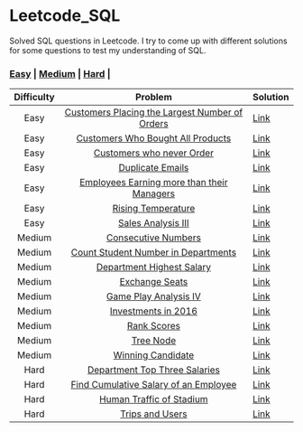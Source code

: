 # Leetcode_SQL
Solved SQL questions in Leetcode. I try to come up with different solutions for some questions to test my understanding of SQL.

### [Easy](/Easy) | [Medium](/Medium) | [Hard](/Hard)  |

| Difficulty | Problem | Solution | 
| :---: | :---: | :--- | 
| Easy | [Customers Placing the Largest Number of Orders](https://leetcode.com/problems/customer-placing-the-largest-number-of-orders/) | [Link](https://github.com/alsiusyoong/Leetcode_SQL/blob/main/Easy/Customer%20Placing%20the%20Largest%20Number%20of%20Orders.sql) |
| Easy | [Customers Who Bought All Products](https://leetcode.com/problems/customers-who-bought-all-products/) | [Link](https://github.com/alsiusyoong/Leetcode_SQL/blob/main/Easy/Customers%20Who%20Bought%20All%20Products.sql) |
| Easy | [Customers who never Order](https://leetcode.com/problems/customers-who-never-order/) | [Link](https://github.com/alsiusyoong/Leetcode_SQL/blob/main/Easy/Customers%20who%20never%20Order.sql) |
| Easy | [Duplicate Emails](https://leetcode.com/problems/duplicate-emails/) | [Link](https://github.com/alsiusyoong/Leetcode_SQL/blob/main/Easy/Duplicate%20Emails.sql) |
| Easy | [Employees Earning more than their Managers](https://leetcode.com/problems/employees-earning-more-than-their-managers/) | [Link](https://github.com/alsiusyoong/Leetcode_SQL/blob/main/Easy/Employees%20Earning%20more%20than%20their%20Managers.sql) |
| Easy | [Rising Temperature](https://leetcode.com/problems/rising-temperature/) | [Link](https://github.com/alsiusyoong/Leetcode_SQL/blob/main/Easy/Rising%20Temperature.sql) |
| Easy | [Sales Analysis III](https://leetcode.com/problems/sales-analysis-iii/) | [Link](https://github.com/alsiusyoong/Leetcode_SQL/blob/main/Easy/Sales%20Analysis%20III.sql) |
| Medium | [Consecutive Numbers](https://leetcode.com/problems/consecutive-numbers/description/) | [Link](https://github.com/alsiusyoong/Leetcode_SQL/blob/main/Medium/Consecutive%20Numbers.sql) |
| Medium | [Count Student Number in Departments](https://leetcode.com/problems/count-student-number-in-departments/) | [Link](https://github.com/alsiusyoong/Leetcode_SQL/blob/main/Medium/Count%20Student%20Number%20in%20Departments.sql) |
| Medium | [Department Highest Salary](https://leetcode.com/problems/department-highest-salary/) | [Link](https://github.com/alsiusyoong/Leetcode_SQL/blob/main/Medium/Department%20Highest%20Salary.sql) |
| Medium | [Exchange Seats](https://leetcode.com/problems/exchange-seats/) | [Link](https://github.com/alsiusyoong/Leetcode_SQL/blob/main/Medium/Exchange%20Seats.sql) |
| Medium | [Game Play Analysis IV](https://leetcode.com/problems/game-play-analysis-iv/) | [Link](https://github.com/alsiusyoong/Leetcode_SQL/blob/main/Medium/Game%20Play%20Analysis%20IV.sql) |
| Medium | [Investments in 2016](https://leetcode.com/problems/investments-in-2016/) | [Link](https://github.com/alsiusyoong/Leetcode_SQL/blob/main/Medium/Investments%20in%202016.sql) |
| Medium | [Rank Scores](https://leetcode.com/problems/rank-scores/) | [Link](https://github.com/alsiusyoong/Leetcode_SQL/blob/main/Medium/Rank%20Scores.sql) |
| Medium | [Tree Node](https://leetcode.com/problems/tree-node/) | [Link](https://github.com/alsiusyoong/Leetcode_SQL/blob/main/Medium/Tree%20Node.sql) |
| Medium | [Winning Candidate](https://leetcode.com/problems/winning-candidate/) | [Link](https://github.com/alsiusyoong/Leetcode_SQL/blob/main/Medium/Winning%20Candidate.sql) |
| Hard | [Department Top Three Salaries](https://leetcode.com/problems/department-top-three-salaries/) | [Link](https://github.com/alsiusyoong/Leetcode_SQL/blob/main/Hard/Department%20Top%20Three%20Salaries.sql) |
| Hard | [Find Cumulative Salary of an Employee](https://leetcode.com/problems/find-cumulative-salary-of-an-employee/) | [Link](https://github.com/alsiusyoong/Leetcode_SQL/blob/main/Hard/Find%20Cumulative%20Salary%20of%20an%20Employee.sql) |
| Hard | [Human Traffic of Stadium](https://leetcode.com/problems/human-traffic-of-stadium/) | [Link](https://github.com/alsiusyoong/Leetcode_SQL/blob/main/Hard/Human%20Traffic%20of%20Stadium.sql) |
| Hard | [Trips and Users](https://leetcode.com/problems/trips-and-users/) | [Link](https://github.com/alsiusyoong/Leetcode_SQL/blob/main/Hard/Trips%20and%20Users.sql) |
